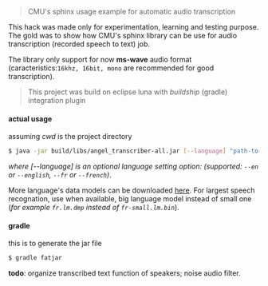 >CMU's sphinx usage example for automatic audio transcription

This hack was made only for experimentation, learning and testing purpose. The gold was to show how CMU's sphinx library can be use for audio transcription (recorded speech to text) job.

The library only support for now **ms-wave** audio format (caracteristics:`16khz, 16bit, mono` are recommended for good transcription).

>This project was build on eclipse luna with *buildship* (gradle) integration plugin

#### actual usage
assuming *cwd* is the project directory
```sh
$ java -jar build/libs/angel_transcriber-all.jar [--language] "path-to-wave-audio"
```
*where [--language] is an optional language setting option: (supported: `--en` or `--english`, `--fr` or `--french`)*.

More language's data models can be downloaded [here](https://sourceforge.net/projects/cmusphinx/files/Acoustic%20and%20Language%20Models/). For largest speech recognation, use when available, big language model instead of small one (*for example `fr.lm.dmp` instead of `fr-small.lm.bin`*).

#### gradle
this is to generate the jar file
```sh
$ gradle fatjar 
```

**todo**: organize transcribed text function of speakers; noise audio filter.